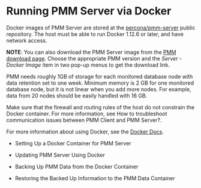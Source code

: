 # Running PMM Server via Docker

Docker images of PMM Server are stored at the [percona/pmm-server](https://hub.docker.com/r/percona/pmm-server/tags/) public
repository. The host must be able to run Docker 1.12.6 or later, and have
network access.

**NOTE**: You can also download the PMM Server image from the [PMM download page](https://www.percona.com/downloads/pmm/).
Choose the appropriate PMM version and the *Server - Docker Image* item in
two pop-up menus to get the download link.

PMM needs roughly 1GB of storage for each monitored database node with data
retention set to one week. Minimum memory is 2 GB for one monitored database
node, but it is not linear when you add more nodes.  For example, data from 20
nodes should be easily handled with 16 GB.

Make sure that the firewall and routing rules of the host do not constrain the
Docker container. For more information, see How to troubleshoot communication issues between PMM Client and PMM Server?.

For more information about using Docker, see the [Docker Docs](https://docs.docker.com).


* Setting Up a Docker Container for PMM Server


* Updating PMM Server Using Docker


* Backing Up PMM Data from the Docker Container


* Restoring the Backed Up Information to the PMM Data Container


<!-- -*- mode: rst -*- -->
<!-- Tips (tip) -->
<!-- Abbreviations (abbr) -->
<!-- Docker commands (docker) -->
<!-- Graphical interface elements (gui) -->
<!-- Options and parameters (opt) -->
<!-- pmm-admin commands (pmm-admin) -->
<!-- SQL commands (sql) -->
<!-- PMM Dashboards (dbd) -->
<!-- * Text labels -->
<!-- Special headings (h) -->
<!-- Status labels (status) -->
